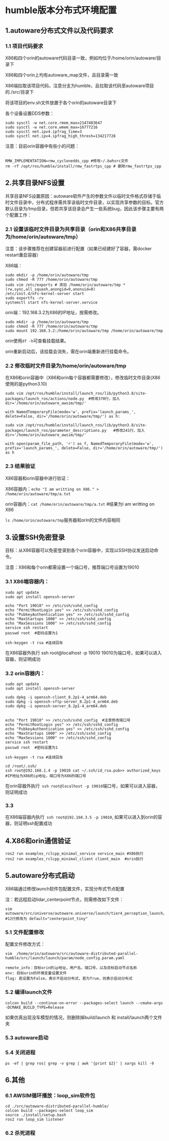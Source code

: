 # humble版本分布式环境配置

## 1.autoware分布式文件以及代码要求

### 1.1 项目代码要求

X86和四个orin的autoware代码目录一致，例如均位于/home/orin/autoware/目录下

X86和四个orin上均有autoware_map文件，且目录需一致

X86端拉取该项目代码，注意分支为humble，且拉取该代码至autoware项目的./src/目录下

将该项目的env.sh文件放置于各个orin的autoware目录下

各个设备设置DDS参数：
```
sudo sysctl -w net.core.rmem_max=2147483647
sudo sysctl -w net.core.wmem_max=16777216
sudo sysctl net.ipv4.ipfrag_time=3
sudo sysctl net.ipv4.ipfrag_high_thresh=134217728
```

注意：目前orin容器中有些小的问题：

```

RMW_IMPLEMENTATION=rmw_cyclonedds_cpp #修改~/.bahsrc文件
rm -rf /opt/ros/humble/install/rmw_fastrtps_cpp # 删除rmw_fastrtps_cpp
```


## 2.共享目录NFS设置

共享目录NFS设置原因：autoware软件产生的参数文件以临时文件格式存储于临时文件目录中，分布式程序需共享该临时文件目录，以实现共享参数的目标。官方默认目录为/tmp目录，但若共享该目录会产生一些系统bug，因此该步骤主要有两个配置工作：

### 2.1 设置该临时文件目录为共享目录（orin和X86共享目录为/home/orin/autoware/tmp）

注意：该步骤推荐在创建容器前进行配置（如果已经建好了容器，需docker restart重启容器）

X86端：
```
sudo mkdir -p /home/orin/autoware/tmp
sudo chmod -R 777 /home/orin/autoware/tmp
sudo vim /etc/exports # 添加 /home/orin/autoware/tmp *(rw,sync,all_squash,anongid=0,anonuid=0)
/etc/init.d/nfs-kernel-server start
sudo exportfs -rv
systemctl start nfs-kernel-server.service
```

orin端：192.168.3.2为X86的IP地址，按需修改。

```
sudo mkdir -p /home/orin/autoware/tmp
sudo chmod -R 777 /home/orin/autoware/tmp
sudo mount 192.168.3.2:/home/orin/autoware/tmp /home/orin/autoware/tmp
```

orin使用`df -h`可查看挂载结果。

orin重新启动后，该挂载会消失，需在orin端重新进行挂载命令。

### 2.2 修改临时文件目录为/home/orin/autoware/tmp

在X86和orin容器中（X86和orin每个容器都需要修改），修改临时文件目录(X86使用的是python3.10)
```
sudo vim /opt/ros/humble/install/launch_ros/lib/python3.8/site-packages/launch_ros/actions/node.py  #修改370行，加入dir='/home/orin/autoware_awsim/tmp/'

with NamedTemporaryFile(mode='w', prefix='launch_params_', delete=False, dir='/home/orin/autoware/tmp/') as h:

sudo vim /opt/ros/humble/install/launch_ros/lib/python3.8/site-packages/launch_ros/parameter_descriptions.py   #修改241行，加入dir='/home/orin/autoware_awsim/tmp/'

with open(param_file_path, 'r') as f, NamedTemporaryFile(mode='w', prefix='launch_params_', delete=False, dir='/home/orin/autoware/tmp/') as h
```

### 2.3 结果验证
X86容器和orin容器中进行验证：

X86容器内：`echo "I am writting on X86." > /home/orin/autoware/tmp/a.txt`

orin容器内：`cat /home/orin/autoware/tmp/a.txt`  #结果为I am writting on X86

`ls /home/orin/autoware/tmp`服务器和orin的文件内容相同


## 3.设置SSH免密登录

目标：从X86容器可以免密登录到各个orin容器中，实现以SSH协议发送启动命令。

注意：X86和每个orin都需设置一个端口号，推荐端口号设置为19010
### 3.1 X86端容器内：
```
sudo apt update
sudo apt install openssh-server

echo "Port 19010" >> /etc/ssh/sshd_config
echo "PermitRootLogin yes" >> /etc/ssh/sshd_config
echo "PubkeyAuthentication yes" >> /etc/ssh/sshd_config
echo "MaxStartups 1000" >> /etc/ssh/sshd_config
echo "MaxSessions 1000" >> /etc/ssh/sshd_config
service ssh restart
passwd root  #密码设置为1

ssh-keygen -t rsa #连续回车
```

在X86容器外执行 ssh root@localhost -p 19010  19010为端口号，如果可以进入容器，则证明成功


### 3.2 orin容器内：
```
sudo apt update
sudo apt install openssh-server

sudo dpkg -i openssh-client_8.2p1-4_arm64.deb
sudo dpkg -i openssh-sftp-server_8.2p1-4_arm64.deb
sudo dpkg -i openssh-server_8.2p1-4_arm64.deb


echo "Port 19010" >> /etc/ssh/sshd_config  #注意修改端口号
echo "PermitRootLogin yes" >> /etc/ssh/sshd_config
echo "PubkeyAuthentication yes" >> /etc/ssh/sshd_config
echo "MaxStartups 1000" >> /etc/ssh/sshd_config
echo "MaxSessions 1000" >> /etc/ssh/sshd_config
service ssh restart
passwd root  #密码设置为1

ssh-keygen -t rsa #连续回车

cd /root/.ssh/
ssh root@192.168.1.4 -p 19010 cat ~/.ssh/id_rsa.pub>> authorized_keys  #IP地址为X86的ip地址，端口号为X86的端口号

```

在orin容器外执行` ssh root@localhost -p 19010`端口号，如果可以进入容器，则证明成功

### 3.3
在X86端容器内执行` ssh root@192.168.3.5 -p 19010`, 如果可以进入到orin的容器，则证明ssh配置成功


## 4.X86和orin通信验证
```
ros2 run examples_rclcpp_minimal_service service_main #X86执行
ros2 run examples_rclcpp_minimal_client client_main  #orin执行
```


## 5.autoware分布式启动


X86端通过修改launch软件包配置文件，实现分布式节点配置

注：若远程启动lidar_centerpoint节点，则需修改如下文件：
```
vim autoware/src/universe/autoware.universe/launch/tier4_perception_launch/launch/perception.launch.xml      #12行修改为 default="centerpoint_tiny"
```
### 5.1 文件配置修改

配置文件修改方式：
```
vim  /home/orin/autoware/src/autoware-distributed-parallel-humble/src/launch/launch/param/node_config.param.yaml  

remote_info：目标orin的ip地址，用户名，端口号，以及目标启动节点名称
env: 目标orin的环境变量设置文件
flag: 若设置为False，表示不启动分布式，若为True，则表示启动分布式

```

### 5.2 编译launch文件
```
colcon build --continue-on-error --packages-select launch --cmake-args -DCMAKE_BUILD_TYPE=Release 
```
如果仿真出现没车模型的情况，则删除掉build/launch 和 install/launch两个文件夹

### 5.3 autoware启动


### 5.4 关闭进程
```
ps -ef | grep ros| grep -v grep | awk '{print $2}' | xargs kill -9
```

## 6.其他

### 6.1 AWSIM循环播放：loop_sim软件包

```
cd ./src/autoware-distributed-parallel-humble/
colcon build --packages-select loop_sim
source ./install/setup.bash
ros2 run loop_sim listener
```

### 6.2 杀死进程



